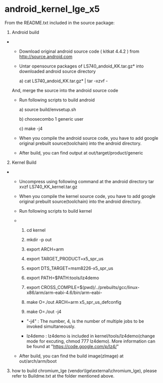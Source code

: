 android_kernel_lge_x5
=========================
From the README.txt included in the source package:

1. Android build
-
  - Download original android source code ( kitkat 4.4.2 ) from http://source.android.com
  - Untar opensource packages of LS740_andoid_KK.tar.gz* into downloaded android source directory
  
    a) cat LS740_andoid_KK.tar.gz* | tar -xzvf -

  And, merge the source into the android source code
  
  - Run following scripts to build android
   
    a) source build/envsetup.sh

    b) choosecombo 1 generic user
    
    c) make -j4
    
  - When you compile the android source code, you have to add google original prebuilt source(toolchain) into the android directory.
  - After build, you can find output at out/target/product/generic

2. Kernel Build 
-
  - Uncompress using following command at the android directory
        tar xvzf LS740_KK_kernel.tar.gz  
  - When you compile the kernel source code, you have to add google original prebuilt source(toolchain) into the android directory.
  - Run following scripts to build kernel
  - 
    1) cd kernel

    2) mkdir -p out
    
    3) export ARCH=arm
    
    4) export TARGET_PRODUCT=x5_spr_us
    
    5) export DTS_TARGET=msm8226-x5_spr_us
    
    6) export PATH=$PATH:tools/lz4demo
    
    7) export CROSS_COMPILE=$(pwd)/../prebuilts/gcc/linux-x86/arm/arm-eabi-4.6/bin/arm-eabi-
    
    8) make O=./out ARCH=arm x5_spr_us_defconfig
    
    9) make O=./out -j4
    
    * "-j4" : The number, 4, is the number of multiple jobs to be invoked simultaneously.
    
    * lz4demo : lz4demo is included in kernel/tools/lz4demo(change mode for excuting, chmod 777 lz4demo).
        More information can be found at "https://code.google.com/p/lz4/"

  - After build, you can find the build image(zImage) at out/arch/arm/boot

3. how  to build chromium_lge (vendor\lge\external\chromium_lge),
   please refer to Buildme.txt at the folder mentioned above.
